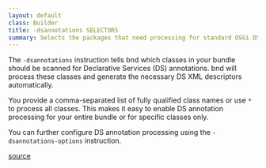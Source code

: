 ```yaml
---
layout: default
class: Builder
title: -dsannotations SELECTORS
summary: Selects the packages that need processing for standard OSGi DS annotations.
---
```


The `-dsannotations` instruction tells bnd which classes in your bundle should be scanned for Declarative Services (DS) annotations. bnd will process these classes and generate the necessary DS XML descriptors automatically.

You provide a comma-separated list of fully qualified class names or use `*` to process all classes. This makes it easy to enable DS annotation processing for your entire bundle or for specific classes only.

You can further configure DS annotation processing using the `-dsannotations-options` instruction.

[source](https://github.com/bndtools/bnd/blob/master/biz.aQute.bndlib/src/aQute/bnd/component/DSAnnotations.java)